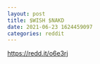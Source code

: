```yaml
--- 
layout: post 
title: $WISH $NAKD 
date: 2021-06-23 1624459097 
categories: reddit 
--- 
```

https://redd.it/o6e3rj